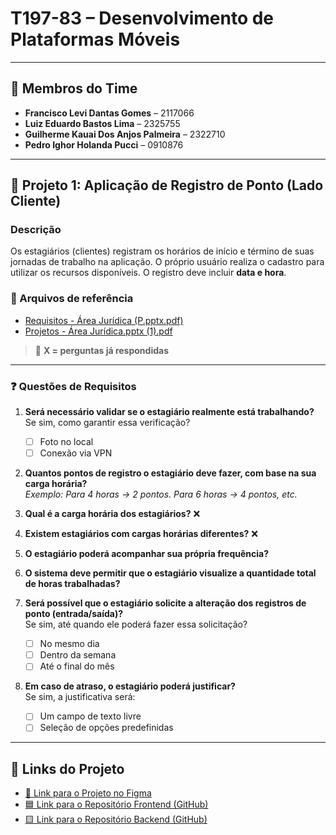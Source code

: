 # T197-83 – Desenvolvimento de Plataformas Móveis

---

## 👥 Membros do Time
- **Francisco Levi Dantas Gomes** – 2117066  
- **Luiz Eduardo Bastos Lima** – 2325755  
- **Guilherme Kauai Dos Anjos Palmeira** – 2322710  
- **Pedro Ighor Holanda Pucci** – 0910876  

---

## 📌 Projeto 1: Aplicação de Registro de Ponto (Lado Cliente)

### Descrição
Os estagiários (clientes) registram os horários de início e término de suas jornadas de trabalho na aplicação. O próprio usuário realiza o cadastro para utilizar os recursos disponíveis. O registro deve incluir **data e hora**.

### 📎 Arquivos de referência
- [Requisitos - Área Jurídica (P.pptx.pdf)](https://github.com/user-attachments/files/19172068/Requisitos-.Area.Juridica.-.P.pptx.pdf)  
- [Projetos - Área Jurídica.pptx (1).pdf](https://github.com/user-attachments/files/19172070/Projetos.-.Area.Juridica.pptx.1.pdf)

> 🔹 **X = perguntas já respondidas**

---

### ❓ Questões de Requisitos

1. **Será necessário validar se o estagiário realmente está trabalhando?**  
   Se sim, como garantir essa verificação?  
   - [ ] Foto no local  
   - [ ] Conexão via VPN  

2. **Quantos pontos de registro o estagiário deve fazer, com base na sua carga horária?**  
   _Exemplo: Para 4 horas → 2 pontos. Para 6 horas → 4 pontos, etc._

3. **Qual é a carga horária dos estagiários?** ❌

4. **Existem estagiários com cargas horárias diferentes?** ❌

5. **O estagiário poderá acompanhar sua própria frequência?**

6. **O sistema deve permitir que o estagiário visualize a quantidade total de horas trabalhadas?**

7. **Será possível que o estagiário solicite a alteração dos registros de ponto (entrada/saída)?**  
   Se sim, até quando ele poderá fazer essa solicitação?  
   - [ ] No mesmo dia  
   - [ ] Dentro da semana  
   - [ ] Até o final do mês  

8. **Em caso de atraso, o estagiário poderá justificar?**  
   Se sim, a justificativa será:  
   - [ ] Um campo de texto livre  
   - [ ] Seleção de opções predefinidas  

---

## 🔗 Links do Projeto

- [🔷 Link para o Projeto no Figma](https://www.figma.com/design/FwojBUe1EfycweLJCE5AcT/Untitled?node-id=3-6&p=f&t=BDtVMLjWop2r7iKR-0)  
- [🟦 Link para o Repositório Frontend (GitHub)](https://github.com/PedroPucci/-DiscplinaMobileFrontNoite)  
- [🟨 Link para o Repositório Backend (GitHub)](https://github.com/PedroPucci/-DiscplinaMobileFrontNoite)  
